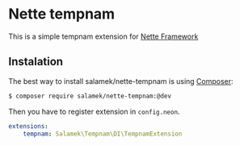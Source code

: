 # Nette tempnam

This is a simple tempnam extension for [Nette Framework](http://nette.org/)

## Instalation

The best way to install salamek/nette-tempnam is using  [Composer](http://getcomposer.org/):


```sh
$ composer require salamek/nette-tempnam:@dev
```

Then you have to register extension in `config.neon`.

```yaml
extensions:
	tempnam: Salamek\Tempnam\DI\TempnamExtension
```
